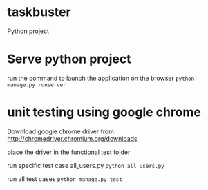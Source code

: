 # taskbuster
Python project

# Serve python project 
run the command to launch the application on the browser
`python manage.py runserver`

# unit testing using google chrome
Download google chrome driver from http://chromedriver.chromium.org/downloads

place the driver in the functional test folder

run specific test case all_users.py
`python all_users.py`

run all test cases
`python manage.py test`
